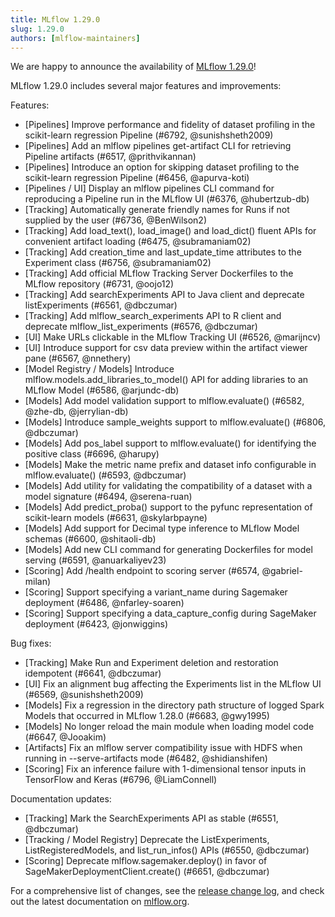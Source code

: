 ```yaml
---
title: MLflow 1.29.0
slug: 1.29.0
authors: [mlflow-maintainers]
---
```


We are happy to announce the availability of [MLflow 1.29.0](https://github.com/mlflow/mlflow/releases/tag/v1.29.0)!

MLflow 1.29.0 includes several major features and improvements:

Features:

- [Pipelines] Improve performance and fidelity of dataset profiling in the scikit-learn regression Pipeline (#6792, @sunishsheth2009)
- [Pipelines] Add an mlflow pipelines get-artifact CLI for retrieving Pipeline artifacts (#6517, @prithvikannan)
- [Pipelines] Introduce an option for skipping dataset profiling to the scikit-learn regression Pipeline (#6456, @apurva-koti)
- [Pipelines / UI] Display an mlflow pipelines CLI command for reproducing a Pipeline run in the MLflow UI (#6376, @hubertzub-db)
- [Tracking] Automatically generate friendly names for Runs if not supplied by the user (#6736, @BenWilson2)
- [Tracking] Add load_text(), load_image() and load_dict() fluent APIs for convenient artifact loading (#6475, @subramaniam02)
- [Tracking] Add creation_time and last_update_time attributes to the Experiment class (#6756, @subramaniam02)
- [Tracking] Add official MLflow Tracking Server Dockerfiles to the MLflow repository (#6731, @oojo12)
- [Tracking] Add searchExperiments API to Java client and deprecate listExperiments (#6561, @dbczumar)
- [Tracking] Add mlflow_search_experiments API to R client and deprecate mlflow_list_experiments (#6576, @dbczumar)
- [UI] Make URLs clickable in the MLflow Tracking UI (#6526, @marijncv)
- [UI] Introduce support for csv data preview within the artifact viewer pane (#6567, @nnethery)
- [Model Registry / Models] Introduce mlflow.models.add_libraries_to_model() API for adding libraries to an MLflow Model (#6586, @arjundc-db)
- [Models] Add model validation support to mlflow.evaluate() (#6582, @zhe-db, @jerrylian-db)
- [Models] Introduce sample_weights support to mlflow.evaluate() (#6806, @dbczumar)
- [Models] Add pos_label support to mlflow.evaluate() for identifying the positive class (#6696, @harupy)
- [Models] Make the metric name prefix and dataset info configurable in mlflow.evaluate() (#6593, @dbczumar)
- [Models] Add utility for validating the compatibility of a dataset with a model signature (#6494, @serena-ruan)
- [Models] Add predict_proba() support to the pyfunc representation of scikit-learn models (#6631, @skylarbpayne)
- [Models] Add support for Decimal type inference to MLflow Model schemas (#6600, @shitaoli-db)
- [Models] Add new CLI command for generating Dockerfiles for model serving (#6591, @anuarkaliyev23)
- [Scoring] Add /health endpoint to scoring server (#6574, @gabriel-milan)
- [Scoring] Support specifying a variant_name during Sagemaker deployment (#6486, @nfarley-soaren)
- [Scoring] Support specifying a data_capture_config during SageMaker deployment (#6423, @jonwiggins)

Bug fixes:

- [Tracking] Make Run and Experiment deletion and restoration idempotent (#6641, @dbczumar)
- [UI] Fix an alignment bug affecting the Experiments list in the MLflow UI (#6569, @sunishsheth2009)
- [Models] Fix a regression in the directory path structure of logged Spark Models that occurred in MLflow 1.28.0 (#6683, @gwy1995)
- [Models] No longer reload the main module when loading model code (#6647, @Jooakim)
- [Artifacts] Fix an mlflow server compatibility issue with HDFS when running in --serve-artifacts mode (#6482, @shidianshifen)
- [Scoring] Fix an inference failure with 1-dimensional tensor inputs in TensorFlow and Keras (#6796, @LiamConnell)

Documentation updates:

- [Tracking] Mark the SearchExperiments API as stable (#6551, @dbczumar)
- [Tracking / Model Registry] Deprecate the ListExperiments, ListRegisteredModels, and list_run_infos() APIs (#6550, @dbczumar)
- [Scoring] Deprecate mlflow.sagemaker.deploy() in favor of SageMakerDeploymentClient.create() (#6651, @dbczumar)

For a comprehensive list of changes, see the [release change log](https://github.com/mlflow/mlflow/releases/tag/v1.29.0), and check out the latest documentation on [mlflow.org](http://mlflow.org/).
